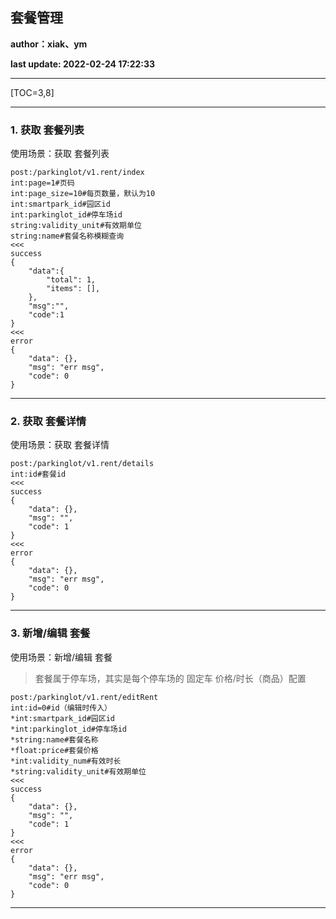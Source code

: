 ## 套餐管理

**author：xiak、ym**

**last update: 2022-02-24 17:22:33**

----

[TOC=3,8]

----

### 1. 获取 套餐列表

使用场景：获取 套餐列表

~~~[api]
post:/parkinglot/v1.rent/index
int:page=1#页码
int:page_size=10#每页数量，默认为10
int:smartpark_id#园区id
int:parkinglot_id#停车场id
string:validity_unit#有效期单位
string:name#套餐名称模糊查询
<<<
success
{
    "data":{
        "total": 1,
        "items": [],
    },
    "msg":"",
    "code":1
}
<<<
error
{
    "data": {},
    "msg": "err msg",
    "code": 0
}
~~~

----

### 2. 获取 套餐详情

使用场景：获取 套餐详情

~~~[api]
post:/parkinglot/v1.rent/details
int:id#套餐id
<<<
success
{
    "data": {},
    "msg": "",
    "code": 1
}
<<<
error
{
    "data": {},
    "msg": "err msg",
    "code": 0
}
~~~

----

### 3. 新增/编辑 套餐

使用场景：新增/编辑 套餐

> 套餐属于停车场，其实是每个停车场的 固定车 价格/时长（商品）配置

~~~[api]
post:/parkinglot/v1.rent/editRent
int:id=0#id（编辑时传入）
*int:smartpark_id#园区id
*int:parkinglot_id#停车场id
*string:name#套餐名称
*float:price#套餐价格
*int:validity_num#有效时长
*string:validity_unit#有效期单位
<<<
success
{
    "data": {},
    "msg": "",
    "code": 1
}
<<<
error
{
    "data": {},
    "msg": "err msg",
    "code": 0
}
~~~

----
